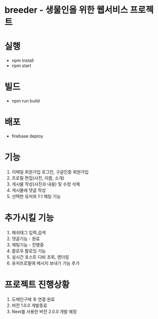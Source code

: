 # breeder - 생물인을 위한 웹서비스 프로젝트

# 실행
* npm install
* npm start

# 빌드 
* npm run build 

# 배포
* firebase deploy


# 기능
1. 이메일 회원가입 로그인, 구글인증 회원가입
2. 프로필 편집(사진, 이름, 소개)
3. 게시물 작성(사진과 내용) 및 수정 삭제
4. 게시물에 댓글 작성 
5. 선택한 유저와 1:1 채팅 기능

# 추가시킬 기능

1. 해쉬태그 입력,검색
2. 댓글기능 - 완료
3. 채팅기능 - 진행중
4. 팔로우 팔로잉 기능
5. 실시간 포스트 디비 조회, 랜더링
6. 유저프로필에 메시지 보내기 기능 추가



# 프로젝트 진행상황
1. 도메인구매 후 연결 완료
2. 버전 1.0.0 개발종료
3. Next를 사용한 버전 2.0.0 개발 예정

